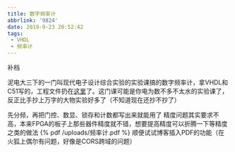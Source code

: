 ```yaml
---
title: 数字频率计
abbrlink: '9824'
date: 2019-9-23 20:52:42
tags:
 - VHDL
 - 频率计
---
```

补档
<!-- more -->
泥电大三下的一门叫现代电子设计综合实验的实验课搞的数字频率计，拿VHDL和C51写的，工程文件扔在[这里](https://github.com/Archaeoraptor/latch_test)了。这门课可能是你电为数不多不太水的实验课了，反正比手抄上万字的大物实验好多了（不知道现在还抄不抄了）

先分频，再把门控、数显、锁存和计数都写出来就能用了
精度问题其实要求不高，本来FPGA的板子上那些器件精度就不错，想要提高精度可以折腾一下等精度之类的做法
{% pdf /uploads/频率计.pdf %}
顺便试试博客插入PDF的功能（在火狐上偶尔有问题，好像是CORS跨域的问题）
